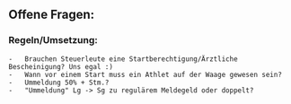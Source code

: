 ## Offene Fragen:

### Regeln/Umsetzung:
    -   Brauchen Steuerleute eine Startberechtigung/Ärztliche Bescheinigung? Uns egal :)
    -   Wann vor einem Start muss ein Athlet auf der Waage gewesen sein?
    -   Ummeldung 50% + Stm.?
    -   "Ummeldung" Lg -> Sg zu regulärem Meldegeld oder doppelt?
    
